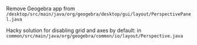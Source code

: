 
Remove Geogebra app from `/desktop/src/main/java/org/geogebra/desktop/gui/layout/PerspectivePanel.java`

Hacky solution for disabling grid and axes by default: in
`common/src/main/java/org/geogebra/common/io/layout/Perspective.java`


